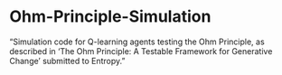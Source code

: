 # Ohm-Principle-Simulation
“Simulation code for Q-learning agents testing the Ohm Principle, as described in ‘The Ohm Principle: A Testable Framework for Generative Change’ submitted to Entropy.”

